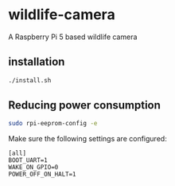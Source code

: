 # wildlife-camera
A Raspberry Pi 5 based wildlife camera

## installation

```sh
./install.sh
```

## Reducing power consumption

```sh
sudo rpi-eeprom-config -e
```

Make sure the following settings are configured:

```text
[all]
BOOT_UART=1
WAKE_ON_GPIO=0
POWER_OFF_ON_HALT=1
```